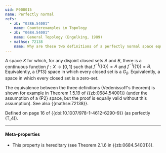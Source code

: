 ```yaml
---
uid: P000015
name: Perfectly normal
refs:
  - zb: "0386.54001"
    name: Counterexamples in Topology
  - zb: "0684.54001"
    name: General Topology (Engelking, 1989)
  - mathse: 72138
    name: Why are these two definitions of a perfectly normal space equivalent?
---
```


A space $X$ for which, for any disjoint closed sets $A$ and $B$, there is a
continuous function $f: X \rightarrow [0,1]$ such that $f^{-1}(\{0\}) = A$ and
$f^{-1}(\{1\}) = B$.  Equivalently, a {P13} space in which every closed set is a $G_\delta$.
Equivalently, a space in which every closed set is a zero-set.

The equivalence between the three definitions (Vedenissoff's theorem) is shown for example
in Theorem 1.5.19 of {{zb:0684.54001}} (under the assumption of a {P2} space, but the proof is
equally valid without this assumption).  See also {{mathse:72138}}.

Defined on page 16 of {{doi:10.1007/978-1-4612-6290-9}} (as perfectly \(T_4\)).

----

#### Meta-properties

- This property is hereditary (see Theorem 2.1.6 in {{zb:0684.54001}}).
